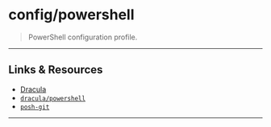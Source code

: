 # config/powershell

> PowerShell configuration profile.

---

## Links & Resources

* [Dracula](https://draculatheme.com/powershell/)
* [`dracula/powershell`](https://github.com/dracula/powershell)
* [`posh-git`](https://github.com/dahlbyk/posh-git)

---
